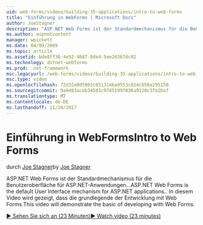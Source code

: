 ```yaml
---
uid: web-forms/videos/building-35-applications/intro-to-web-forms
title: "Einführung in WebForms | Microsoft Docs"
author: JoeStagner
description: "ASP.NET Web Forms ist der Standardmechanismus für die Benutzeroberfläche für ASP.NET-Anwendungen... In diesem Video wird gezeigt, dass die grundlegende der Entwicklung mit Web Forms."
ms.author: aspnetcontent
manager: wpickett
ms.date: 04/09/2009
ms.topic: article
ms.assetid: bde8ff36-4e52-4687-8de4-5ee2d367dc92
ms.technology: dotnet-webforms
ms.prod: .net-framework
msc.legacyurl: /web-forms/videos/building-35-applications/intro-to-web-forms
msc.type: video
ms.openlocfilehash: 72d32a0d5002c051314ba9553c024cb56e295150
ms.sourcegitcommit: 9a9483aceb34591c97451997036a9120c3fe2baf
ms.translationtype: MT
ms.contentlocale: de-DE
ms.lasthandoff: 11/10/2017
---
```

<a name="intro-to-web-forms"></a><span data-ttu-id="b08e4-104">Einführung in WebForms</span><span class="sxs-lookup"><span data-stu-id="b08e4-104">Intro to Web Forms</span></span>
====================
<span data-ttu-id="b08e4-105">durch [Joe Stagner](https://github.com/JoeStagner)</span><span class="sxs-lookup"><span data-stu-id="b08e4-105">by [Joe Stagner](https://github.com/JoeStagner)</span></span>

<span data-ttu-id="b08e4-106">ASP.NET Web Forms ist der Standardmechanismus für die Benutzeroberfläche für ASP.NET-Anwendungen...</span><span class="sxs-lookup"><span data-stu-id="b08e4-106">ASP.NET Web Forms is the default User Interface mechanism for ASP.NET applications..</span></span> <span data-ttu-id="b08e4-107">In diesem Video wird gezeigt, dass die grundlegende der Entwicklung mit Web Forms.</span><span class="sxs-lookup"><span data-stu-id="b08e4-107">This video will demonstrate the basic of developing with Web Forms.</span></span>

[<span data-ttu-id="b08e4-108">&#9654; Sehen Sie sich an (23 Minuten)</span><span class="sxs-lookup"><span data-stu-id="b08e4-108">&#9654; Watch video (23 minutes)</span></span>](https://channel9.msdn.com/Blogs/ASP-NET-Site-Videos/intro-to-web-forms)
